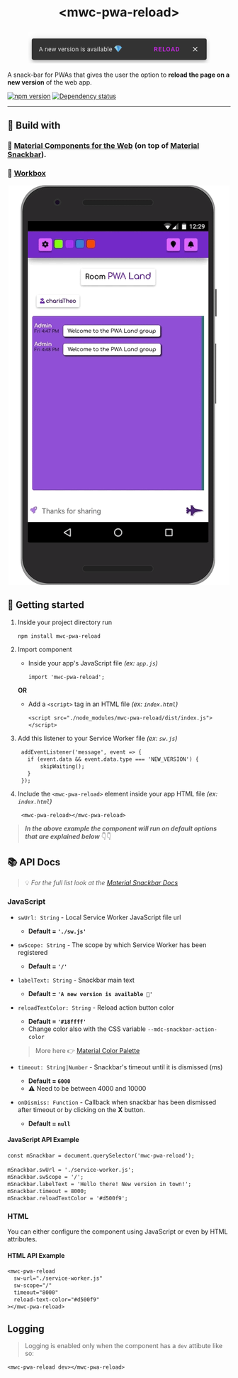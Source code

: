 # <p align="center">&lt;mwc-pwa-reload&gt;</p>

<p align="center">
  <img src="https://github.com/charisTheo/mwc-pwa-reload/blob/master/screenshot.png?raw=true" alt="Example material PWA reload snackbar"/>
</p>

A snack-bar for PWAs that gives the user the option to **reload the page on a new version** of the web app.

[![npm version](https://badge.fury.io/js/mwc-pwa-reload.svg)](//npmjs.com/package/mwc-pwa-reload)
[![Dependency status](https://david-dm.org/charisTheo/mwc-pwa-reload.svg)](//npmjs.com/package/mwc-pwa-reload?activeTab=dependencies)

----

## 👷‍ Build with 

### 🧱 [Material Components for the Web](https://github.com/material-components/material-components-web) (on top of [Material Snackbar](https://github.com/material-components/material-components-web-components/tree/master/packages/snackbar)).
### 🧱 [Workbox](https://developers.google.com/web/tools/workbox/modules/workbox-window)

<p align="center">
  <img src="https://github.com/charisTheo/mwc-pwa-reload/blob/master/demo.gif?raw=true" alt="A demo of the reload material snackbar"/>
</p>

## 🚀 Getting started

1. Inside your project directory run 

       npm install mwc-pwa-reload

2. Import component

   * Inside your app's JavaScript file _(ex: `app.js`)_

         import 'mwc-pwa-reload';

    **OR**

    * Add a `<script>` tag in an HTML file _(ex: `index.html`)_ 

          <script src="./node_modules/mwc-pwa-reload/dist/index.js"></script>

3. Add this listener to your Service Worker file _(ex: `sw.js`)_

        addEventListener('message', event => {
          if (event.data && event.data.type === 'NEW_VERSION') {
              skipWaiting();
          }
        });

4. Include the `<mwc-pwa-reload>` element inside your app HTML file _(ex: `index.html`)_

        <mwc-pwa-reload></mwc-pwa-reload>

> _**In the above example the component will run on default options that are explained below**_ 👇👇 

## 📚 API Docs
> 💡 _For the full list look at the [Material Snackbar Docs](https://github.com/material-components/material-components-web-components/tree/master/packages/snackbar#example-usage)_

### JavaScript

* `swUrl: String` - Local Service Worker JavaScript file url
  * **Default = `'./sw.js'`**
  
  
* `swScope: String` - The scope by which Service Worker has been registered
  * **Default = `'/'`**
  
  
* `labelText: String` - Snackbar main text
  * **Default = `'A new version is available 💎'`**
  
  
* `reloadTextColor: String` - Reload action button color
  * **Default = `'#18ffff'`**
  * Change color also with the CSS variable `--mdc-snackbar-action-color`
  > More here 👉 [Material Color Palette](https://material.io/archive/guidelines/style/color.html#color-color-palette)
  
  
* `timeout: String|Number` - Snackbar's timeout until it is dismissed (ms)
  * **Default = `6000`**
  * ⚠️ Need to be between 4000 and 10000
  
* `onDismiss: Function` - Callback when snackbar has been dismissed after timeout or by clicking on the **X** button.
  * **Default = `null`**

#### JavaScript API Example

    const mSnackbar = document.querySelector('mwc-pwa-reload');

    mSnackbar.swUrl = './service-worker.js';
    mSnackbar.swScope = '/';
    mSnackbar.labelText = 'Hello there! New version in town!';
    mSnackbar.timeout = 8000;
    mSnackbar.reloadTextColor = '#d500f9';

  
### HTML

You can either configure the component using JavaScript or even by HTML attributes.

#### HTML API Example
    <mwc-pwa-reload 
      sw-url="./service-worker.js" 
      sw-scope="/"
      timeout="8000"
      reload-text-color="#d500f9"
    ></mwc-pwa-reload>

## Logging

> Logging is enabled only when the component has a `dev` attibute like so:

    <mwc-pwa-reload dev></mwc-pwa-reload>

